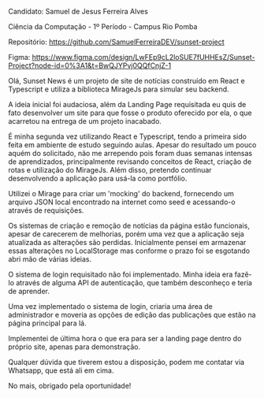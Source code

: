Candidato: Samuel de Jesus Ferreira Alves

Ciência da Computação - 1º Período - Campus Rio Pomba

Repositório: https://github.com/SamuelFerreiraDEV/sunset-project

Figma: https://www.figma.com/design/LwFEp9cL2loSUE7fUHHEsZ/Sunset-Project?node-id=0%3A1&t=BwQJYPvj0QQfCnjZ-1

  Olá, Sunset News é um projeto de site de notícias construído em React e Typescript e utiliza a biblioteca MirageJs para simular seu backend.

  A ideia inicial foi audaciosa, além da Landing Page requisitada eu quis de fato desenvolver
  um site para que fosse o produto oferecido por ela, o que acarretou na entrega de um projeto inacabado.

  É minha segunda vez utilizando React e Typescript, tendo a primeira sido feita em ambiente de estudo seguindo aulas. Apesar do resultado um pouco aquém do solicitado, não me arrependo pois foram duas semanas intensas de aprendizados, principalmente revisando conceitos de React, criação de rotas e utilização do MirageJs. Além disso, pretendo continuar desenvolvendo a aplicação para usá-la como portfólio.

  Utilizei o Mirage para criar um 'mocking' do backend, fornecendo um arquivo JSON local encontrado na internet como seed e acessando-o através de requisições.

  Os sistemas de criação e remoção de notícias da página estão funcionais, apesar de carecerem de melhorias, porém uma vez que a aplicação seja atualizada as alterações são perdidas. Inicialmente pensei em armazenar essas alterações no LocalStorage mas conforme o prazo foi se esgotando abri mão de várias ideias.

  O sistema de login requisitado não foi implementado. Minha ideia era fazê-lo através de alguma API de autenticação, que também desconheço e teria de aprender.

  Uma vez implementado o sistema de login, criaria uma área de administrador e moveria as opções de edição das publicações que estão na página principal para lá.

  Implementei de última hora o que era para ser a landing page dentro do próprio site, apenas para demonstração.

  Qualquer dúvida que tiverem estou a disposição, podem me contatar via Whatsapp, que está ali em cima.

  No mais, obrigado pela oportunidade!